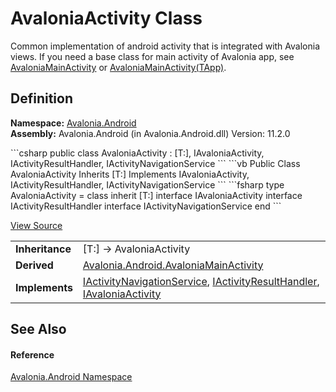# AvaloniaActivity Class


Common implementation of android activity that is integrated with Avalonia views. If you need a base class for main activity of Avalonia app, see <a href="T_Avalonia_Android_AvaloniaMainActivity">AvaloniaMainActivity</a> or <a href="T_Avalonia_Android_AvaloniaMainActivity_1">AvaloniaMainActivity(TApp)</a>.



## Definition
**Namespace:** <a href="N_Avalonia_Android">Avalonia.Android</a>  
**Assembly:** Avalonia.Android (in Avalonia.Android.dll) Version: 11.2.0

<Tabs groupId="api-code-preview">
<TabItem value="csharp" label="C#">
```csharp
public class AvaloniaActivity : [T:], 
	IAvaloniaActivity, IActivityResultHandler, IActivityNavigationService
```
</TabItem>
<TabItem value="vb" label="VB">
```vb
Public Class AvaloniaActivity
	Inherits [T:]
	Implements IAvaloniaActivity, IActivityResultHandler, IActivityNavigationService
```
</TabItem>
<TabItem value="fsharp" label="F#">
```fsharp
type AvaloniaActivity = 
    class
        inherit [T:]
        interface IAvaloniaActivity
        interface IActivityResultHandler
        interface IActivityNavigationService
    end
```
</TabItem>
</Tabs>



<a href="https://github.com/AvaloniaUI/Avalonia/tree/master/src/Android/Avalonia.Android/AvaloniaActivity.cs" title="View the source code">View Source</a>

<table>
<tr><td><strong>Inheritance</strong></td><td>[T:]  →  AvaloniaActivity</td></tr>
<tr><td><strong>Derived</strong></td><td><a href="T_Avalonia_Android_AvaloniaMainActivity">Avalonia.Android.AvaloniaMainActivity</a></td></tr>
<tr><td><strong>Implements</strong></td><td><a href="T_Avalonia_Android_IActivityNavigationService">IActivityNavigationService</a>, <a href="T_Avalonia_Android_IActivityResultHandler">IActivityResultHandler</a>, <a href="T_Avalonia_Android_IAvaloniaActivity">IAvaloniaActivity</a></td></tr>
</table>



## See Also


#### Reference
<a href="N_Avalonia_Android">Avalonia.Android Namespace</a>  
